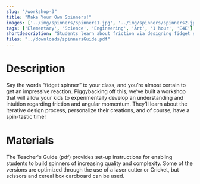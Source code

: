 ```yaml
---
slug: "/workshop-3"
title: "Make Your Own Spinners!"
images: ['../img/spinners/spinners1.jpg', '../img/spinners/spinners2.jpg', '../img/spinners/spinners3.jpg', '../img/spinners/spinners4.jpg', '../img/spinners/spinners5.jpg']
tags: ['Elementary', 'Science', 'Engineering', 'Art', '1 hour', 'E4E']
shortdescription: "Students learn about friction via designing fidget spinners"
files: "../downloads/spinnersGuide.pdf"
---
```


# Description 
Say the words “fidget spinner” to your class, and you’re almost certain to get an impressive reaction. Piggybacking off this, we’ve built a workshop that will allow your kids to experimentally develop an understanding and intuition regarding friction and angular momentum. They’ll learn about the iterative design process, personalize their creations, and of course, have a spin-tastic time!


# Materials
The Teacher's Guide (pdf) provides set-up instructions for enabling students to build spinners of increasing quality and complexity. Some of the versions are optimized through the use of a laser cutter or Cricket, but scissors and cereal box cardboard can be used.
